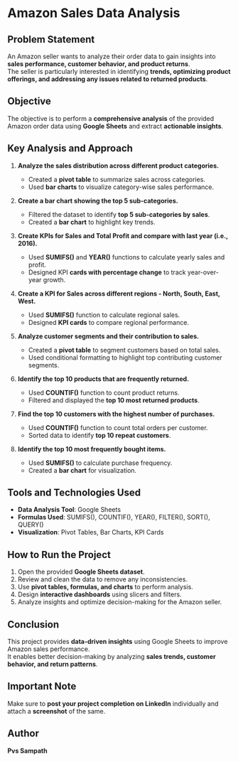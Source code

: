 # Amazon Sales Data Analysis

## Problem Statement
An Amazon seller wants to analyze their order data to gain insights into **sales performance, customer behavior, and product returns**.  
The seller is particularly interested in identifying **trends, optimizing product offerings, and addressing any issues related to returned products**.

## Objective
The objective is to perform a **comprehensive analysis** of the provided Amazon order data using **Google Sheets** and extract **actionable insights**.

## Key Analysis and Approach
1. **Analyze the sales distribution across different product categories.**  
   - Created a **pivot table** to summarize sales across categories.  
   - Used **bar charts** to visualize category-wise sales performance.  

2. **Create a bar chart showing the top 5 sub-categories.**  
   - Filtered the dataset to identify **top 5 sub-categories by sales**.  
   - Created a **bar chart** to highlight key trends.  

3. **Create KPIs for Sales and Total Profit and compare with last year (i.e., 2016).**  
   - Used **SUMIFS()** and **YEAR()** functions to calculate yearly sales and profit.  
   - Designed KPI **cards with percentage change** to track year-over-year growth.  

4. **Create a KPI for Sales across different regions - North, South, East, West.**  
   - Used **SUMIFS()** function to calculate regional sales.  
   - Designed **KPI cards** to compare regional performance.  

5. **Analyze customer segments and their contribution to sales.**  
   - Created a **pivot table** to segment customers based on total sales.  
   - Used conditional formatting to highlight top contributing customer segments.  

6. **Identify the top 10 products that are frequently returned.**  
   - Used **COUNTIF()** function to count product returns.  
   - Filtered and displayed the **top 10 most returned products**.  

7. **Find the top 10 customers with the highest number of purchases.**  
   - Used **COUNTIF()** function to count total orders per customer.  
   - Sorted data to identify **top 10 repeat customers**.  

8. **Identify the top 10 most frequently bought items.**  
   - Used **SUMIFS()** to calculate purchase frequency.  
   - Created a **bar chart** for visualization.  

## Tools and Technologies Used
- **Data Analysis Tool**: Google Sheets  
- **Formulas Used**: SUMIFS(), COUNTIF(), YEAR(), FILTER(), SORT(), QUERY()  
- **Visualization**: Pivot Tables, Bar Charts, KPI Cards  

## How to Run the Project
1. Open the provided **Google Sheets dataset**.  
2. Review and clean the data to remove any inconsistencies.  
3. Use **pivot tables, formulas, and charts** to perform analysis.  
4. Design **interactive dashboards** using slicers and filters.  
5. Analyze insights and optimize decision-making for the Amazon seller.  

## Conclusion
This project provides **data-driven insights** using Google Sheets to improve Amazon sales performance.  
It enables better decision-making by analyzing **sales trends, customer behavior, and return patterns**.  

## Important Note
Make sure to **post your project completion on LinkedIn** individually and attach a **screenshot** of the same.  

## Author
**Pvs Sampath**
